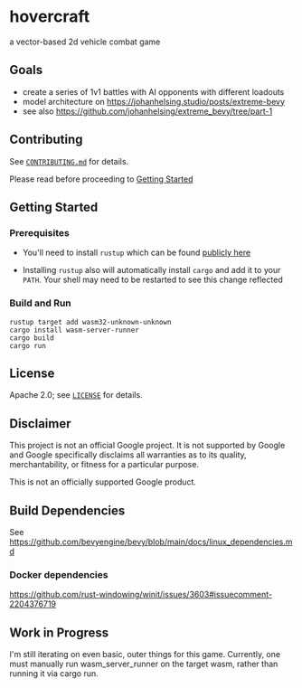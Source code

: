 # hovercraft

a vector-based 2d vehicle combat game

## Goals

- create a series of 1v1 battles with AI opponents with different loadouts
- model architecture on https://johanhelsing.studio/posts/extreme-bevy
- see also https://github.com/johanhelsing/extreme_bevy/tree/part-1

## Contributing

See [`CONTRIBUTING.md`](CONTRIBUTING.md) for details.

Please read before proceeding to [Getting Started](#getting-started)

## Getting Started

### Prerequisites

- You'll need to install `rustup` which can be found [publicly here](https://rustup.rs/)

- Installing `rustup` also will automatically install `cargo` and add it to your `PATH`. Your shell may need to be restarted to see this change reflected

### Build and Run

```
rustup target add wasm32-unknown-unknown
cargo install wasm-server-runner
cargo build
cargo run
```

## License

Apache 2.0; see [`LICENSE`](LICENSE) for details.

## Disclaimer

This project is not an official Google project. It is not supported by
Google and Google specifically disclaims all warranties as to its quality,
merchantability, or fitness for a particular purpose.

This is not an officially supported Google product.

## Build Dependencies

See https://github.com/bevyengine/bevy/blob/main/docs/linux_dependencies.md

### Docker dependencies

https://github.com/rust-windowing/winit/issues/3603#issuecomment-2204376719

## Work in Progress

I'm still iterating on even basic, outer things for this game. Currently, one must manually run wasm_server_runner on the target wasm, rather than running it via cargo run.
